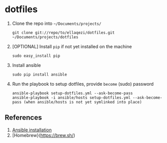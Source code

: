 # dotfiles

1. Clone the repo into `~/Documents/projects/`
	```
	git clone git://repo/to/ellaqezi/dotfiles.git ~/Documents/projects/dotfiles
	```

1. [OPTIONAL] Install `pip` if not yet installed on the machine
	```
	sudo easy_install pip
	```

1. Install ansible
	```
	sudo pip install ansible
	```

1. Run the playbook to setup dotfiles, provide `become` (sudo) password
	```
	ansible-playbook setup-dotfiles.yml --ask-become-pass
	ansible-playbook -i ansible/hosts setup-dotfiles.yml --ask-become-pass (when ansible/hosts is not yet symlinked into place)
	```

## References
1. [Ansible installation](http://docs.ansible.com/ansible/latest/intro_installation.html#latest-releases-via-pip)
1. [Homebrew}(https://brew.sh/)
